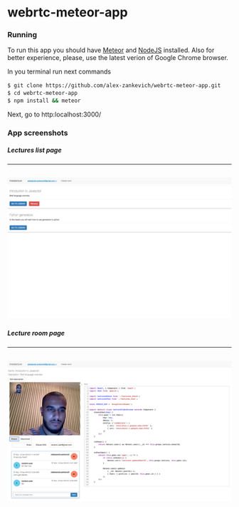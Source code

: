 # webrtc-meteor-app

### Running

To run this app you should have [Meteor](https://www.meteor.com/) and [NodeJS](https://nodejs.org/) installed. Also for better experience, please, use the latest verion of Google Chrome browser.

In you terminal run next commands

```sh
$ git clone https://github.com/alex-zankevich/webrtc-meteor-app.git
$ cd webrtc-meteor-app
$ npm install && meteor
```

Next, go to http:localhost:3000/

### App screenshots

##### Lectures list page
---
![Alt text](/app_screenshots/Screen%20Shot%202016-12-13%20at%202.01.27%20AM.png?raw=true "Optional Title")
---
##### Lecture room page
---
![Alt text](/app_screenshots/Screen%20Shot%202016-12-13%20at%201.54.44%20AM.png?raw=true "Optional Title")
---
